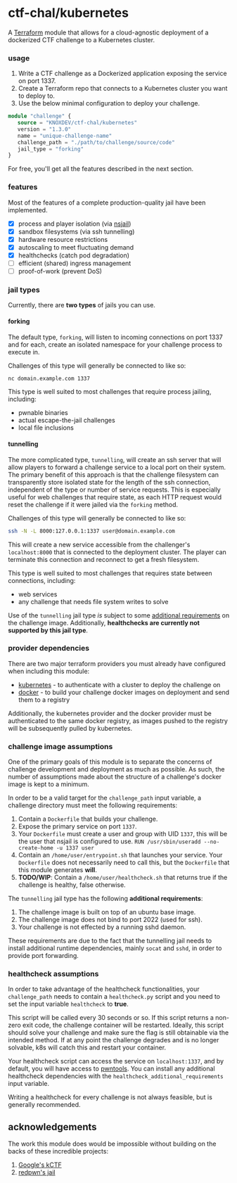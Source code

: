 # ctf-chal/kubernetes

A [Terraform](https://registry.terraform.io/) module that allows
for a cloud-agnostic deployment of a dockerized CTF challenge
to a Kubernetes cluster.

### usage

1. Write a CTF challenge as a Dockerized application exposing the service on port 1337.
2. Create a Terraform repo that connects to a Kubernetes cluster you want to deploy to.
3. Use the below minimal configuration to deploy your challenge.

```terraform
module "challenge" {
   source = "KNOXDEV/ctf-chal/kubernetes"
   version = "1.3.0"
   name = "unique-challenge-name"
   challenge_path = "./path/to/challenge/source/code"
   jail_type = "forking"
}
```

For free, you'll get all the features described in the next section.

### features

Most of the features of a complete production-quality jail have been implemented.

- [x] process and player isolation (via [nsjail](https://github.com/google/nsjail))
- [x] sandbox filesystems (via ssh tunnelling)
- [x] hardware resource restrictions
- [x] autoscaling to meet fluctuating demand
- [x] healthchecks (catch pod degradation)
- [ ] efficient (shared) ingress management
- [ ] proof-of-work (prevent DoS)

### jail types

Currently, there are **two types** of jails you can use.

#### forking

The default type, `forking`, will listen to incoming connections on port 1337 and for each,
create an isolated namespace for your challenge process to execute in.

Challenges of this type will generally be connected to like so:
```bash
nc domain.example.com 1337
```

This type is well suited to most challenges that require process jailing, including:
* pwnable binaries
* actual escape-the-jail challenges
* local file inclusions

#### tunnelling

The more complicated type, `tunnelling`, will create an ssh server that will allow
players to forward a challenge service to a local port on their system. 
The primary benefit of this approach is that the challenge filesystem can transparently
store isolated state for the length of the ssh connection, independent of the type or number
of service requests. This is especially useful for web challenges that require state,
as each HTTP request would reset the challenge if it were jailed via the `forking` method.


Challenges of this type will generally be connected to like so:
```bash
ssh -N -L 8000:127.0.0.1:1337 user@domain.example.com
```

This will create a new service accessible from the challenger's `localhost:8000`
that is connected to the deployment cluster. The player can terminate this connection
and reconnect to get a fresh filesystem.

This type is well suited to most challenges that requires state between connections, including:
* web services
* any challenge that needs file system writes to solve

Use of the `tunnelling` jail type *is* subject to some
[additional requirements](#challenge-image-assumptions) on the challenge image.
Additionally, **healthchecks are currently not supported by this jail type**.


### provider dependencies

There are two major terraform providers you must already have configured when including this module:

* [kubernetes](https://registry.terraform.io/providers/hashicorp/kubernetes/latest/docs) -
to authenticate with a cluster to deploy the challenge on
* [docker](https://registry.terraform.io/providers/kreuzwerker/docker/latest/docs) -
to build your challenge docker images on deployment and send them to a registry

Additionally, the kubernetes provider and the docker provider
must be authenticated to the same docker registry, as images pushed to the registry
will be subsequently pulled by kubernetes.

### challenge image assumptions

One of the primary goals of this module is to separate the concerns of 
challenge development and deployment as much as possible. As such,
the number of assumptions made about the structure of a challenge's docker image
is kept to a minimum.

In order to be a valid target for the `challenge_path` input variable, a
challenge directory must meet the following requirements:

1. Contain a `Dockerfile` that builds your challenge.
2. Expose the primary service on port `1337`.
3. Your `Dockerfile` must create a user and group with UID `1337`, this will be the user that 
   nsjail is configured to use. `RUN /usr/sbin/useradd --no-create-home -u 1337 user`
4. Contain an `/home/user/entrypoint.sh` that launches your service. 
   Your `Dockerfile` does not necessarily need to call this, 
   but the `Dockerfile` that this module generates **will**.
5. **TODO/WIP**: Contain a `/home/user/healthcheck.sh` that returns true if the challenge is healthy,
   false otherwise.

The `tunnelling` jail type has the following **additional requirements**:

1. The challenge image is built on top of an ubuntu base image.
2. The challenge image does not bind to port 2022 (used for ssh).
3. Your challenge is not effected by a running sshd daemon.

These requirements are due to the fact that the tunnelling jail
needs to install additional runtime dependencies, mainly `socat` and `sshd`,
in order to provide port forwarding.

### healthcheck assumptions

In order to take advantage of the healthcheck functionalities,
your `challenge_path` needs to contain a `healthcheck.py` script
and you need to set the input variable `healthcheck` to **true**.

This script will be called every 30 seconds or so.
If this script returns a non-zero exit code,
the challenge container will be restarted. 
Ideally, this script should solve your challenge and make
sure the flag is still obtainable via the intended method.
If at any point the challenge degrades and is no longer solvable,
k8s will catch this and restart your container.

Your healthcheck script can access the service on `localhost:1337`,
and by default, you will have access to [pwntools](https://github.com/Gallopsled/pwntools).
You can install any additional healthcheck dependencies with the
`healthcheck_additional_requirements` input variable.

Writing a healthcheck for every challenge is not always feasible,
but is generally recommended.


## acknowledgements

The work this module does would be impossible without building on the backs of these
incredible projects:

1. [Google's kCTF](https://github.com/google/kctf)
2. [redpwn's jail](https://github.com/redpwn/jail)
